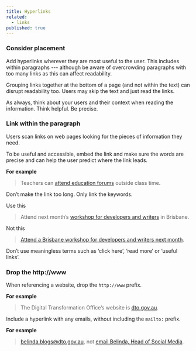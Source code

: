 ```yaml
---
title: Hyperlinks
related:
  - links
published: true
---
```


### Consider placement

Add hyperlinks wherever they are most useful to the user. This includes within paragraphs --- although be aware of overcrowding paragraphs with too many links as this can affect readability.

Grouping links together at the bottom of a page (and not within the text) can disrupt readability too. Users may skip the text and just read the links.

As always, think about your users and their context when reading the information. Think helpful. Be precise.

### Link within the paragraph

Users scan links on web pages looking for the pieces of information they need.

To be useful and accessible, embed the link and make sure the words are precise and can help the user predict where the link leads.

**For example**

> Teachers can [attend education forums](#) outside class time.

Don’t make the link too long. Only link the keywords.

Use this

> Attend next month’s [workshop for developers and writers](#) in Brisbane.

Not this

> [Attend a Brisbane workshop for developers and writers next month](#).

Don’t use meaningless terms such as ‘click here’, ‘read more’ or ‘useful links’.

### Drop the http://www

When referencing a website, drop the `http://www` prefix.

**For example**

> The Digital Transformation Office’s website is [dto.gov.au](https://www.dto.gov.au/).

Include a hyperlink with any emails, without including the `mailto:` prefix.

**For example**

> [belinda.blogs@dto.gov.au](mailto:belinda.blogs@dto.gov.au), not [email Belinda, Head of Social Media](mailto:belinda.blogs@dto.gov.au).
